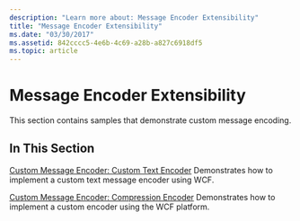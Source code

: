 ```yaml
---
description: "Learn more about: Message Encoder Extensibility"
title: "Message Encoder Extensibility"
ms.date: "03/30/2017"
ms.assetid: 842cccc5-4e6b-4c69-a28b-a827c6918df5
ms.topic: article
---
```

# Message Encoder Extensibility

This section contains samples that demonstrate custom message encoding.

## In This Section

 [Custom Message Encoder: Custom Text Encoder](custom-message-encoder-custom-text-encoder.md)
Demonstrates how to implement a custom text message encoder using WCF.

 [Custom Message Encoder: Compression Encoder](custom-message-encoder-compression-encoder.md)
Demonstrates how to implement a custom encoder using the WCF platform.
